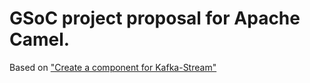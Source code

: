 # GSoC project proposal for Apache Camel.
Based on ["Create a component for Kafka-Stream"](https://issues.apache.org/jira/browse/CAMEL-10652)
